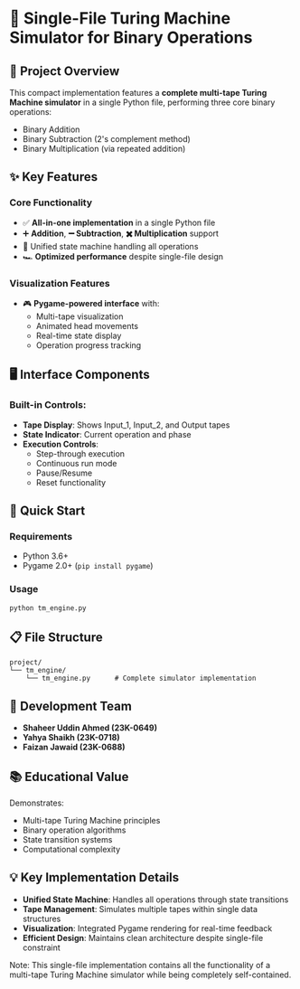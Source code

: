 # 🧠 Single-File Turing Machine Simulator for Binary Operations

## 📌 Project Overview
This compact implementation features a **complete multi-tape Turing Machine simulator** in a single Python file, performing three core binary operations:
- Binary Addition
- Binary Subtraction (2's complement method)
- Binary Multiplication (via repeated addition)

## ✨ Key Features

### Core Functionality
- ✅ **All-in-one implementation** in a single Python file
- ➕ **Addition**, **➖ Subtraction**, **✖️ Multiplication** support
- 🧠 Unified state machine handling all operations
- 🏎️ **Optimized performance** despite single-file design

### Visualization Features
- 🎮 **Pygame-powered interface** with:
  - Multi-tape visualization
  - Animated head movements
  - Real-time state display
  - Operation progress tracking

## 🖥️ Interface Components

### Built-in Controls:
- **Tape Display**: Shows Input_1, Input_2, and Output tapes
- **State Indicator**: Current operation and phase
- **Execution Controls**:
  - Step-through execution
  - Continuous run mode
  - Pause/Resume
  - Reset functionality

## 🚀 Quick Start

### Requirements
- Python 3.6+
- Pygame 2.0+ (`pip install pygame`)

### Usage
```bash
python tm_engine.py
```

## 📋 File Structure
```
project/
└── tm_engine/
    └── tm_engine.py      # Complete simulator implementation
```

## 👥 Development Team
- **Shaheer Uddin Ahmed (23K-0649)**
- **Yahya Shaikh (23K-0718)**
- **Faizan Jawaid (23K-0688)**

## 📚 Educational Value
Demonstrates:
- Multi-tape Turing Machine principles
- Binary operation algorithms
- State transition systems
- Computational complexity

## 💡 Key Implementation Details
- **Unified State Machine**: Handles all operations through state transitions
- **Tape Management**: Simulates multiple tapes within single data structures
- **Visualization**: Integrated Pygame rendering for real-time feedback
- **Efficient Design**: Maintains clean architecture despite single-file constraint

Note: This single-file implementation contains all the functionality of a multi-tape Turing Machine simulator while being completely self-contained.
